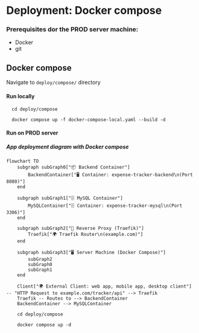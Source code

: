 # Deployment: Docker compose

### Prerequisites dor the PROD server machine:
- Docker
- git

## Docker compose
Navigate to `deploy/compose/` directory

#### Run locally
```shell
  cd deploy/compose
  
  docker compose up -f docker-compose-local.yaml --build -d
```
#### Run on PROD server

##### App deployment diagram with Docker compose
```mermaid
flowchart TD
    subgraph subGraph0["📦 Backend Container"]
        BackendContainer["🖥️ Container: expense-tracker-backend\n(Port 8080)"]
    end
    
    subgraph subGraph1["🗄️ MySQL Container"]
        MySQLContainer["🗄️ Container: expense-tracker-mysql\n(Port 3306)"]
    end
    
    subgraph subGraph2["🔀 Reverse Proxy (Traefik)"]
        Traefik["🌍 Traefik Router\n(example.com)"]
    end
    
    subgraph subGraph3["🖥️ Server Machine (Docker Compose)"]
        subGraph2
        subGraph0
        subGraph1
    end
    
    Client["🌍 External Client: web app, mobile app, desktop client"] -- "HTTP Request to example.com/tracker/api" --> Traefik
    Traefik -- Routes to --> BackendContainer
    BackendContainer --> MySQLContainer

```


```shell
    cd deploy/compose 
    
    docker compose up -d
```
